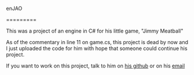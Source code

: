 enJAO

=========

This was a project of an engine in C# for his little game, "Jimmy Meatball"

As of the commentary in line 11 on game.cs, this project is dead by now and I just uploaded the code for him with hope that someone could continue his project.

If you want to work on this project, talk to him on [his github](http://github.com/tevira) or on his [email](mailto:jaolocaodasquebrada@gmail.com)
